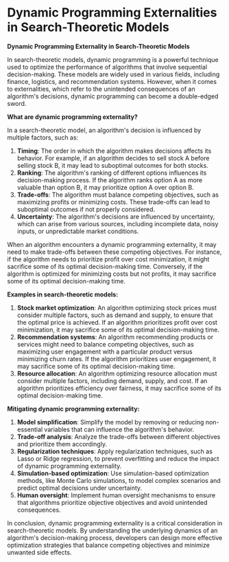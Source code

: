 # Dynamic Programming Externalities in Search-Theoretic Models

**Dynamic Programming Externality in Search-Theoretic Models**

In search-theoretic models, dynamic programming is a powerful technique used to optimize the performance of algorithms that involve sequential decision-making. These models are widely used in various fields, including finance, logistics, and recommendation systems. However, when it comes to externalities, which refer to the unintended consequences of an algorithm's decisions, dynamic programming can become a double-edged sword.

**What are dynamic programming externality?**

In a search-theoretic model, an algorithm's decision is influenced by multiple factors, such as:

1. **Timing**: The order in which the algorithm makes decisions affects its behavior. For example, if an algorithm decides to sell stock A before selling stock B, it may lead to suboptimal outcomes for both stocks.
2. **Ranking**: The algorithm's ranking of different options influences its decision-making process. If the algorithm ranks option A as more valuable than option B, it may prioritize option A over option B.
3. **Trade-offs**: The algorithm must balance competing objectives, such as maximizing profits or minimizing costs. These trade-offs can lead to suboptimal outcomes if not properly considered.
4. **Uncertainty**: The algorithm's decisions are influenced by uncertainty, which can arise from various sources, including incomplete data, noisy inputs, or unpredictable market conditions.

When an algorithm encounters a dynamic programming externality, it may need to make trade-offs between these competing objectives. For instance, if the algorithm needs to prioritize profit over cost minimization, it might sacrifice some of its optimal decision-making time. Conversely, if the algorithm is optimized for minimizing costs but not profits, it may sacrifice some of its optimal decision-making time.

**Examples in search-theoretic models:**

1. **Stock market optimization**: An algorithm optimizing stock prices must consider multiple factors, such as demand and supply, to ensure that the optimal price is achieved. If an algorithm prioritizes profit over cost minimization, it may sacrifice some of its optimal decision-making time.
2. **Recommendation systems**: An algorithm recommending products or services might need to balance competing objectives, such as maximizing user engagement with a particular product versus minimizing churn rates. If the algorithm prioritizes user engagement, it may sacrifice some of its optimal decision-making time.
3. **Resource allocation**: An algorithm optimizing resource allocation must consider multiple factors, including demand, supply, and cost. If an algorithm prioritizes efficiency over fairness, it may sacrifice some of its optimal decision-making time.

**Mitigating dynamic programming externality:**

1. **Model simplification**: Simplify the model by removing or reducing non-essential variables that can influence the algorithm's behavior.
2. **Trade-off analysis**: Analyze the trade-offs between different objectives and prioritize them accordingly.
3. **Regularization techniques**: Apply regularization techniques, such as Lasso or Ridge regression, to prevent overfitting and reduce the impact of dynamic programming externality.
4. **Simulation-based optimization**: Use simulation-based optimization methods, like Monte Carlo simulations, to model complex scenarios and predict optimal decisions under uncertainty.
5. **Human oversight**: Implement human oversight mechanisms to ensure that algorithms prioritize objective objectives and avoid unintended consequences.

In conclusion, dynamic programming externality is a critical consideration in search-theoretic models. By understanding the underlying dynamics of an algorithm's decision-making process, developers can design more effective optimization strategies that balance competing objectives and minimize unwanted side effects.
